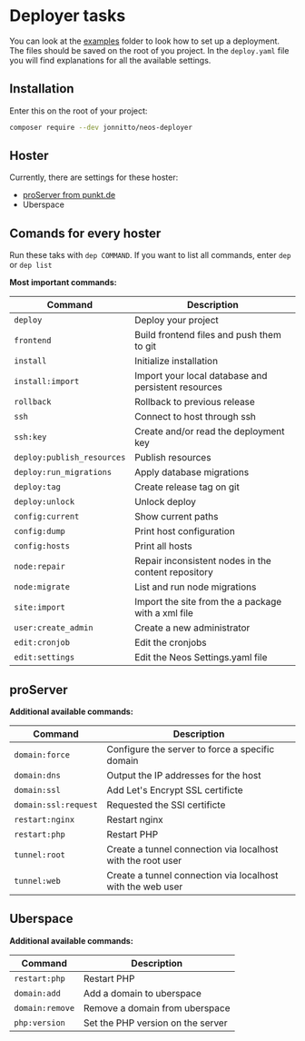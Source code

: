 # Deployer tasks

You can look at the [examples](examples) folder to look how to set up a deployment.
The files should be saved on the root of you project. In the `deploy.yaml` file you will
find explanations for all the available settings.

## Installation

Enter this on the root of your project:

```bash
composer require --dev jonnitto/neos-deployer
```

## Hoster

Currently, there are settings for these hoster:

- [proServer from punkt.de](documentation/proServer.md)
- Uberspace

## Comands for every hoster

Run these taks with `dep COMMAND`. If you want to list all commands, enter `dep` or `dep list`

**Most important commands:**

| Command                    | Description                                         |
| -------------------------- | --------------------------------------------------- |
| `deploy`                   | Deploy your project                                 |
| `frontend`                 | Build frontend files and push them to git           |
| `install`                  | Initialize installation                             |
| `install:import`           | Import your local database and persistent resources |
| `rollback`                 | Rollback to previous release                        |
| `ssh`                      | Connect to host through ssh                         |
| `ssh:key`                  | Create and/or read the deployment key               |
| `deploy:publish_resources` | Publish resources                                   |
| `deploy:run_migrations`    | Apply database migrations                           |
| `deploy:tag`               | Create release tag on git                           |
| `deploy:unlock`            | Unlock deploy                                       |
| `config:current`           | Show current paths                                  |
| `config:dump`              | Print host configuration                            |
| `config:hosts`             | Print all hosts                                     |
| `node:repair`              | Repair inconsistent nodes in the content repository |
| `node:migrate`             | List and run node migrations                        |
| `site:import`              | Import the site from the a package with a xml file  |
| `user:create_admin`        | Create a new administrator                          |
| `edit:cronjob`             | Edit the cronjobs                                   |
| `edit:settings`            | Edit the Neos Settings.yaml file                    |

## proServer

**Additional available commands:**

| Command              | Description                                                 |
| -------------------- | ----------------------------------------------------------- |
| `domain:force`       | Configure the server to force a specific domain             |
| `domain:dns`         | Output the IP addresses for the host                        |
| `domain:ssl`         | Add Let's Encrypt SSL certificte                            |
| `domain:ssl:request` | Requested the SSl certificte                                |
| `restart:nginx`      | Restart nginx                                               |
| `restart:php`        | Restart PHP                                                 |
| `tunnel:root`        | Create a tunnel connection via localhost with the root user |
| `tunnel:web`         | Create a tunnel connection via localhost with the web user  |

## Uberspace

**Additional available commands:**

| Command         | Description                       |
| --------------- | --------------------------------- |
| `restart:php`   | Restart PHP                       |
| `domain:add`    | Add a domain to uberspace         |
| `domain:remove` | Remove a domain from uberspace    |
| `php:version`   | Set the PHP version on the server |
